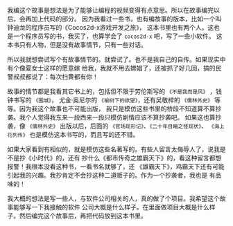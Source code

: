 我编这个故事是想法是为了能够让编程的视频变得有点意思。所以在故事编完以后，会再加上代码的部分。
因为我看过一些书，也有编故事的版本，比如一个叫钟迪龙的程序员写的《Cocos2d-x游戏开发之旅》，
这本书里也有两个人。这也是一个程序员写的书，我买了，也算学会了 `cocos2d-x` 吧，写了一些小软件。
这本书只有人物，但是没有故事情节，只有一些对话。  

所以我就想尝试写个有故事情节的。就尝试了。也不是我自己的自传。如果现实中有个像夏女士这样的愿意嫁
给我，我就不用去嫖娼了，还被抓了好几回，搞的民警叔叔都说了：每次扫黄都有你！  

故事的情节都是我看其它书上的，包括但不限于劳伦斯写的 `《不是我而是风》` ，钱钟书写的 `《围城》`，
尤金·奥尼尔的 `《榆树下的欲望》`，还有吴敬梓的 `《儒林外史》` 等等。因为我这个故事也不可能出版，
我只是模仿这些书里的桥段不知道算不算抄袭。我个人觉得我东来一段西来一段只模仿剧情应该不算抄袭吧。
如果这也算抄袭，像 `《儒林外史》` 出版以后，后面的 `《官场现形记》`、`《二十年目睹之怪现状》`、
`《海上花列传》` 也是模仿这本书写的，而且写的还不错。

如果大家看到有相似的，就是模仿这些名著写的。有些人留言太侮辱人了，说我是不是抄《小时代》的，还有
抄什么《都市传奇之雄霸天下》的，看这种留言都想报警！我根本没看这种书，一看书名就够了，还
《雄霸天下》，鸡霸天下还有可能引起我的兴趣。我抄肯定不会抄这种二道贩子的。作为一个抄袭者，我也是
有品味的！

我大概的想法是写一些人，与软件公司相关的人，真的做了个项目。我希望这个故事能够写一下我接触的软件
公司大概是什么样子。在里面做项目大概是什么样子。然后编完这个故事后，再把代码放到这本书里。
